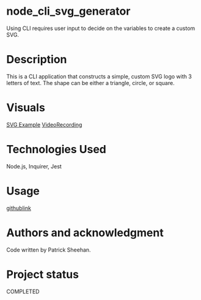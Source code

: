 # node_cli_svg_generator
Using CLI requires user input to decide on the variables to create a custom SVG.

# Description
This is a CLI application that constructs a simple, custom SVG logo with 3 letters of text. The shape can be either a triangle, circle, or square.
  
# Visuals
[SVG Example](./examples/circle.svg)
[VideoRecording](https://drive.google.com/file/d/105CCVYhE4JWcYRNUazdb1Vy9C36A7PP7/view)

# Technologies Used
Node.js, Inquirer, Jest
  
# Usage
[githublink](https://github.com/sheehpat/node_cli_svg_generator)

# Authors and acknowledgment
Code written by Patrick Sheehan.
  
# Project status
COMPLETED  